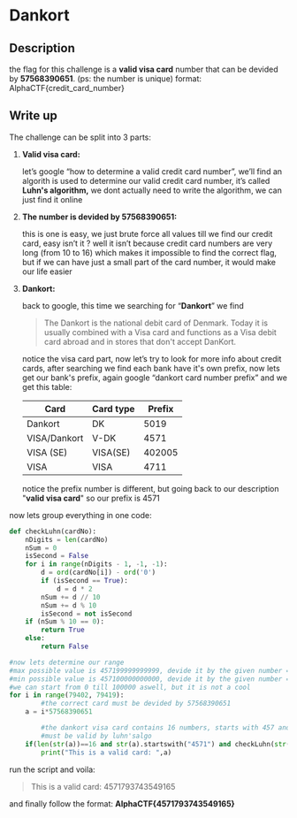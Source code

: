 # Dankort

## Description

the flag for this challenge is a **valid visa card** number that can be devided by **57568390651**. (ps: the number is unique)
format: AlphaCTF{credit_card_number}

## Write up

The challenge can be split into 3 parts:

1. **Valid visa card:**
    
    let’s google “how to determine a valid credit card number”, we’ll find an algorith is used to determine our valid credit card number, it’s called **Luhn's algorithm,** we dont actually need to write the algorithm, we can just find it online
    
2. **The number is devided by 57568390651:**
    
    this is one is easy, we just brute force all values till we find our credit card, easy isn’t it ? well it isn’t because credit card numbers are very long (from 10 to 16) which makes it impossible to find the correct flag, but if we can have just a small part of the card number, it would make our life easier
    
3. **Dankort:**
    
    back to google, this time we searching for “**Dankort**” we find 
    
    > The Dankort is the national debit card of Denmark. Today it is usually combined with a Visa card and functions as a Visa debit card abroad and in stores that don't accept DanKort.

    notice the visa card part, now let’s try to look for more info about credit cards, after searching we find each bank have it's own prefix, now lets get our bank's prefix, again google “dankort card number prefix” and we get this table:
    
    | Card | Card type | Prefix |
    | --- | --- | --- |
    | Dankort | DK | 5019 |
    | VISA/Dankort | V-DK | 4571 |
    | VISA (SE) | VISA(SE) | 402005 |
    | VISA | VISA | 4711 |
    
    notice the prefix number is different, but going back to our description "**valid visa card**" so our prefix is 4571
    
now lets group everything in one code:

```python
def checkLuhn(cardNo):
	nDigits = len(cardNo)
	nSum = 0
	isSecond = False
	for i in range(nDigits - 1, -1, -1):
		d = ord(cardNo[i]) - ord('0')
		if (isSecond == True):
			d = d * 2
		nSum += d // 10
		nSum += d % 10
		isSecond = not isSecond
	if (nSum % 10 == 0):
		return True
	else:
		return False

#now lets determine our range
#max possible value is 457199999999999, devide it by the given number = 79418.58
#min possible value is 457100000000000, devide it by the given number = 79401.21
#we can start from 0 till 100000 aswell, but it is not a cool
for i in range(79402, 79419):
		#the correct card must be devided by 57568390651
    a = i*57568390651

		#the dankort visa card contains 16 numbers, starts with 457 and 
		#must be valid by luhn'salgo
    if(len(str(a))==16 and str(a).startswith("4571") and checkLuhn(str(a))):
        print("This is a valid card: ",a)
```

run the script and voila: 

> This is a valid card: 4571793743549165
> 

and finally follow the format: **AlphaCTF{4571793743549165}**